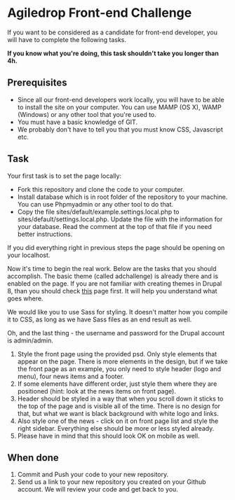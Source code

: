 <h1>Agiledrop Front-end Challenge</h1>
<p>If you want to be considered as a candidate for front-end developer, you will have to complete the following tasks.</p>
<p><strong>If you know what you're doing, this task shouldn't take you longer than 4h.</strong></p>
<h2>Prerequisites</h2>
<ul>
<li>Since all our front-end developers work locally, you will have to be able to install the site on your computer. You can use MAMP (OS X), WAMP (Windows) or any other tool that you're used to.</li>
<li>You must have a basic knowledge of GIT.</li>
<li>We probably don't have to tell you that you must know CSS, Javascript etc.</li>
</ul>
<h2>Task</h2>
<p>Your first task is to set the page locally:
<ul>
<li>Fork this repository and clone the code to your computer.</li>
<li>Install database which is in root folder of the repository to your machine. You can use Phpmyadmin or any other tool to do that.</li>
<li>Copy the file sites/default/example.settings.local.php to sites/default/settings.local.php. Update the file with the information for your database. Read the comment at the top of that file if you need better instructions.</li>
</ul>
<p>If you did everything right in previous steps the page should be opening on your localhost.</p>
<p>Now it's time to begin the real work. Below are the tasks that you should accomplish. The basic theme (called adchallenge) is already there and is enabled on the page. If you are not familiar with creating themes in Drupal 8, than you should check <a href="https://www.drupal.org/docs/8/theming" target="_blank">this</a> page first. It will help you understand what goes where.</p>
<p>We would like you to use Sass for styling. It doesn't matter how you compile it to CSS, as long as we have Sass files as an end result as well.</p>
<p>Oh, and the last thing - the username and password for the Drupal account is admin/admin.</p>
<ol>
<li>Style the front page using the provided psd. Only style elements that appear on the page. There is more elements in the design, but if we take the front page as an example, you only need to style header (logo and menu), four news items and a footer.</li>
<li>If some elements have different order, just style them where they are positioned (hint: look at the news items on front page).</li>
<li>Header should be styled in a way that when you scroll down it sticks to the top of the page and is visible all of the time. There is no design for that, but what we want is black background with white logo and links.</li>
<li>Also style one of the news - click on it on front page list and style the right sidebar. Everything else should be more or less styled already.</li>
<li>Please have in mind that this should look OK on mobile as well.</li>
</ol>
<h2>When done</h2>
<ol>
<li>Commit and Push your code to your new repository.</li>
<li>Send us a link to your new repository you created on your Github account. We will review your code and get back to you.</li>
</ol>
